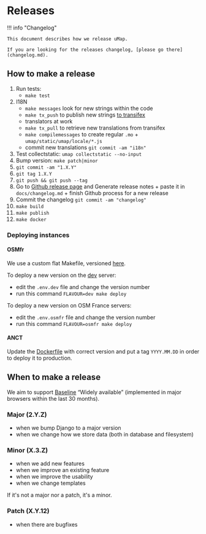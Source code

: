 # Releases

!!! info "Changelog"

    This document describes how we release uMap.

    If you are looking for the releases changelog, [please go there](changelog.md).


## How to make a release

1. Run tests:
    - `make test`
1. I18N
    - `make messages` look for new strings within the code
    - `make tx_push` to publish new strings [to transifex](https://app.transifex.com/openstreetmap/umap/dashboard/)
    - translators at work
    - `make tx_pull` to retrieve new translations from transifex
    - `make compilemessages` to create regular `.mo` + `umap/static/umap/locale/*.js`
    - commit new translations `git commit -am "i18n"`
2. Test collectstatic: `umap collectstatic --no-input`
2. Bump version: `make patch|minor`
3. `git commit -am "1.X.Y"`
4. `git tag 1.X.Y`
5. `git push && git push --tag`
6. Go to [Github release page](https://github.com/umap-project/umap/releases/new) and Generate release notes + paste it in `docs/changelog.md` + finish Github process for a new release
7. Commit the changelog `git commit -am "changelog"`
8. `make build`
9. `make publish`
10. `make docker`

### Deploying instances

#### OSMfr

We use a custom flat Makefile, versioned [here](https://github.com/umap-project/umap-deploy).

To deploy a new version on the [dev](https://dev.umap-project.org) server:

- edit the `.env.dev` file and change the version number
- run this command `FLAVOUR=dev make deploy`

To deploy a new version on OSM France servers:

- edit the `.env.osmfr` file and change the version number
- run this command `FLAVOUR=osmfr make deploy`

#### ANCT

Update the [Dockerfile](https://gitlab.com/incubateur-territoires/startups/donnees-et-territoires/umap-dsfr-moncomptepro/-/blob/main/Dockerfile?ref_type=heads) with correct version and put a tag `YYYY.MM.DD` in order to deploy it to production.


## When to make a release

We aim to support [Baseline](https://developer.mozilla.org/en-US/blog/baseline-evolution-on-mdn/) “Widely available” (implemented in major browsers within the last 30 months).

### Major (2.Y.Z)

* when we bump Django to a major version
* when we change how we store data (both in database and filesystem)

### Minor (X.3.Z)

* when we add new features
* when we improve an existing feature
* when we improve the usability
* when we change templates

If it's not a major nor a patch, it's a minor.

### Patch (X.Y.12)

* when there are bugfixes

